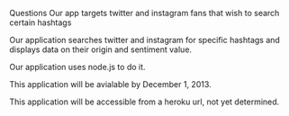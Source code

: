 Questions
Our app targets twitter and instagram fans that wish to search certain hashtags

Our application searches twitter and instagram for specific hashtags and displays data on their origin and sentiment value.

Our application uses node.js to do it.

This application will be avialable by December 1, 2013.

This application will be accessible from a heroku url, not yet determined.